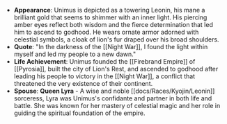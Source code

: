 
- **Appearance**: Unimus is depicted as a towering Leonin, his mane a brilliant gold that seems to shimmer with an inner light. His piercing amber eyes reflect both wisdom and the fierce determination that led him to ascend to godhood. He wears ornate armor adorned with celestial symbols, a cloak of lion's fur draped over his broad shoulders.
- **Quote**: "In the darkness of the [[Night War]], I found the light within myself and led my people to a new dawn."
- **Life Achievement**: Unimus founded the [[Firebrand Empire]] of [[Pyrosia]], built the city of Lion's Rest, and ascended to godhood after leading his people to victory in the [[Night War]], a conflict that threatened the very existence of their continent.
- **Spouse**: **Queen Lyra** - A wise and noble [[docs/Races/Kyojin/Leonin]] sorceress, Lyra was Unimus's confidante and partner in both life and battle. She was known for her mastery of celestial magic and her role in guiding the spiritual foundation of the empire.